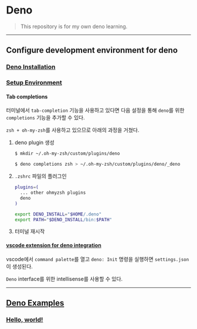 # Deno

>This repository is for my own deno learning.

---

## Configure development environment for deno

### [Deno Installation](https://deno.land/manual@v1.4.6/getting_started/installation)

### [Setup Environment](https://deno.land/manual@v1.4.6/getting_started/setup_your_environment)

#### Tab completions

터미널에서 `tab-completion` 기능을 사용하고 있다면 다음 설정을 통해 `deno`를 위한 `completions` 기능을 추가할 수 있다.

`zsh + oh-my-zsh`를 사용하고 있으므로 아래의 과정을 거쳤다.

1. deno plugin 생성

   ```zsh
   $ mkdir ~/.oh-my-zsh/custom/plugins/deno

   $ deno completions zsh > ~/.oh-my-zsh/custom/plugins/deno/_deno
   ```

2. `.zshrc` 파일의 플러그인

   ```zsh
   plugins=(
     ... other ohmyzsh plugins
     deno
   )

   export DENO_INSTALL="$HOME/.deno"
   export PATH="$DENO_INSTALL/bin:$PATH"
   ```

3. 터미널 재시작

#### [vscode extension for deno integration](https://marketplace.visualstudio.com/items?itemName=denoland.vscode-deno)

vscode에서 `command palette`를 열고 `deno: Init` 명령을 실행하면 `settings.json`이 생성된다.

`Deno` interface를 위한 intellisense를 사용할 수 있다.

---

## [Deno Examples](https://deno.land/manual@v1.4.6/examples)

### [Hello, world!](./1.HelloWorld/README.md)
